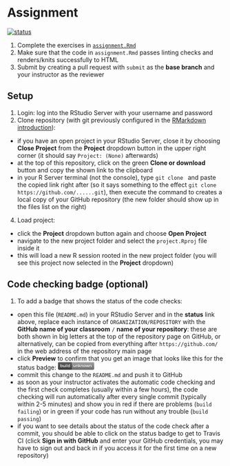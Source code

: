 # Assignment

[![status](
  https://travis-ci.com/ORGANIZATION/REPOSITORY.svg?token=G1bSzEvMAupn3uUudqbz&branch=master
)](
  https://travis-ci.com/ORGANIZATION/REPOSITORY
)

 1. Complete the exercises in [`assignment.Rmd`](assignment.Rmd)
 2. Make sure that the code in `assignment.Rmd` passes linting checks and renders/knits successfully to HTML
 3. Submit by creating a pull request with `submit` as the **base branch** and your instructor as the reviewer

## Setup

1. Login: log into the RStudio Server with your username and password
2. Clone repository (with git previously configured in the [RMarkdown introduction](../assignment-rmarkdown-intro/)):
  - if you have an open project in your RStudio Server, close it by choosing **Close Project** from the **Project** dropdown button in the upper right corner (it should say `Project: (None)` afterwards)
  - at the top of this repository, click on the green **Clone or download** button and copy the shown link to the clipboard
  - in your R Server terminal (not the console), type `git clone ` and paste the copied link right after (so it says something to the effect `git clone https://github.com/......git`), then execute the command to creates a local copy of your GitHub repository (the new folder should show up in the files list on the right)
4. Load project:
 - click the **Project** dropdown button again and choose **Open Project**
 - navigate to the new project folder and select the `project.Rproj` file inside it
 - this will load a new R session rooted in the new project folder (you will see this project now selected in the **Project** dropdown)

## Code checking badge (optional)

1. To add a badge that shows the status of the code checks:
 - open this file (`README.md`) in your RStudio Server and in the **status** link above, replace each instance of `ORGANIZATION/REPOSITORY` with the **GitHub name of your classroom** `/` **name of your repository**: these are both shown in big letters at the top of the repository page on GitHub, or alternatively, can be copied from everything after `https://github.com/` in the web address of the repository main page
 - click **Preview** to confirm that you get an image that looks like this for the status badge: ![build unknown](https://raw.githubusercontent.com/travis-ci/travis-api/master/public/images/result/unknown.png)
 - commit this change to the `README.md` and push it to GitHub
 - as soon as your instructor activates the automatic code checking and the first check completes (usually within a few hours), the code checking will run automatically after every single commit (typically within 2-5 minutes) and show you in red if there are problems (`build failing`) or in green if your code has run without any trouble (`build passing`)
 - if you want to see details about the status of the code check after a commit, you should be able to click on the status badge to get to Travis CI (click **Sign in with GitHub** and enter your GitHub credentials, you may have to sign out and back in if you access it for the first time on a new repository)

